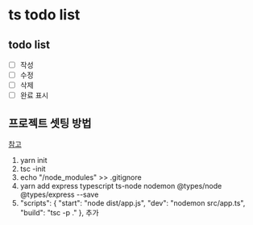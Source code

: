 # ts todo list

## todo list
- [ ] 작성
- [ ] 수정
- [ ] 삭제
- [ ] 완료 표시

## 프로젝트 셋팅 방법
[참고](https://helloinyong.tistory.com/124)
1. yarn init
2. tsc -init
3. echo "/node_modules" >> .gitignore
4. yarn add express typescript ts-node nodemon @types/node @types/express --save
5. "scripts": {
    "start": "node dist/app.js",
    "dev": "nodemon src/app.ts",
    "build": "tsc -p ." 
  }, 추가
